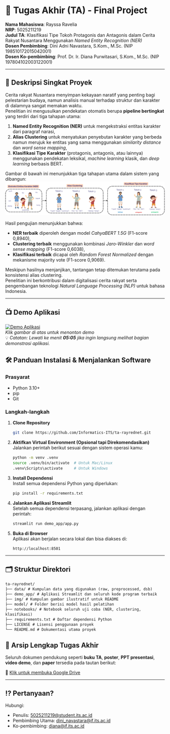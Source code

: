 # 🏁 Tugas Akhir (TA) - Final Project

**Nama Mahasiswa**: Rayssa Ravelia  
**NRP**: 5025211219  
**Judul TA**: Klasifikasi Tipe Tokoh Protagonis dan Antagonis dalam Cerita Rakyat Nusantara Menggunakan *Named Entity Recognition (NER)*  
**Dosen Pembimbing**: Dini Adni Navastara, S.Kom., M.Sc. (NIP 198510172015042001)  
**Dosen Ko-pembimbing**: Prof. Dr. Ir. Diana Purwitasari, S.Kom., M.Sc. (NIP 197804102003122001)

---

## 📝 Deskripsi Singkat Proyek

Cerita rakyat Nusantara menyimpan kekayaan naratif yang penting bagi pelestarian budaya, namun analisis manual terhadap struktur dan karakter di dalamnya sangat memakan waktu.  
Penelitian ini mengusulkan pendekatan otomatis berupa **pipeline bertingkat** yang terdiri dari tiga tahapan utama:

1. **Named Entity Recognition (NER)** untuk mengekstraksi entitas karakter dari paragraf narasi,
2. **Alias Clustering** untuk menyatukan penyebutan karakter yang berbeda namun merujuk ke entitas yang sama menggunakan *similarity distance* dan *word sense mapping*,
3. **Klasifikasi Tipe Karakter** (protagonis, antagonis, atau lainnya) menggunakan pendekatan leksikal, *machine learning* klasik, dan *deep learning* berbasis BERT.

Gambar di bawah ini menunjukkan tiga tahapan utama dalam sistem yang dibangun:
![Ilustrasi Tahapan Modular](img/tahapan_modular.png)

Hasil pengujian menunjukkan bahwa:
- **NER terbaik** diperoleh dengan model *CahyaBERT 1.5G* (F1-score 0,8940),
- **Clustering terbaik** menggunakan kombinasi *Jaro-Winkler* dan *word sense mapping* (F1-score 0,6038),
- **Klasifikasi terbaik** dicapai oleh *Random Forest Normalized* dengan mekanisme majority vote (F1-score 0,9069).

Meskipun hasilnya menjanjikan, tantangan tetap ditemukan terutama pada konsistensi alias clustering.  
Penelitian ini berkontribusi dalam digitalisasi cerita rakyat serta pengembangan teknologi *Natural Language Processing (NLP)* untuk bahasa Indonesia.

---

## 📺 Demo Aplikasi  

[![Demo Aplikasi](https://i.ytimg.com/vi/wO6AzzGSVq0/maxresdefault.jpg)](https://www.youtube.com/watch?v=wO6AzzGSVq0)  
*Klik gambar di atas untuk menonton demo*  
💡 *Catatan: Lewati ke menit **05:05** jika ingin langsung melihat bagian demonstrasi aplikasi.*

## 🛠 Panduan Instalasi & Menjalankan Software  

### Prasyarat  
- Python 3.10+
- pip
- Git

### Langkah-langkah  
1. **Clone Repository**  
   ```bash
   git clone https://github.com/Informatics-ITS/ta-rayrednet.git
   ```
2. **Aktifkan Virtual Environment (Opsional tapi Direkomendasikan)**  
   Jalankan perintah berikut sesuai dengan sistem operasi kamu:
   ```bash
   python -m venv .venv
   source .venv/bin/activate  # Untuk Mac/Linux
   .venv\Scripts\activate     # Untuk Windows
   ```
3. **Install Dependensi**  
   Install semua dependensi Python yang diperlukan:
   ```bash
   pip install -r requirements.txt
   ```
4. **Jalankan Aplikasi Streamlit**  
   Setelah semua dependensi terpasang, jalankan aplikasi dengan perintah:
   ```bash
   streamlit run demo_app/app.py
   ```
3. **Buka di Browser**  
   Aplikasi akan berjalan secara lokal dan bisa diakses di:
   ```arduino
   http://localhost:8501
   ```
---

## 🗂️ Struktur Direktori
```
ta-rayrednet/
├── data/ # Kumpulan data yang digunakan (raw, preprocessed, dsb)
├── demo_app/ # Aplikasi Streamlit dan seluruh kode program terbaik
├── img/ # Kumpulan gambar ilustratif untuk README
├── model/ # Folder berisi model hasil pelatihan
├── notebooks/ # Notebook seluruh uji coba (NER, clustering, klasifikasi)
├── requirements.txt # Daftar dependensi Python
├── LICENSE # Lisensi penggunaan proyek
└── README.md # Dokumentasi utama proyek
```
## 📎 Arsip Lengkap Tugas Akhir
Seluruh dokumen pendukung seperti **buku TA**, **poster**, **PPT presentasi**, **video demo**, dan **paper** tersedia pada tautan berikut:

📂 [Klik untuk membuka Google Drive](https://drive.google.com/drive/folders/1nJVvCZKzHXihnpvzIRRnbumvIfKEHKg2?usp=drive_link)

---

## ⁉️ Pertanyaan?

Hubungi:
- Penulis: [5025211219@student.its.ac.id](mailto:5025211219@student.its.ac.id)
- Pembimbing Utama: [dini_navastara@if.its.ac.id](mailto:dini_navastara@if.its.ac.id)
- Ko-pembimbing: [diana@if.its.ac.id](mailto:diana@if.its.ac.id)

